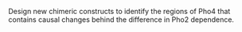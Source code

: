 Design new chimeric constructs to identify the regions of Pho4 that contains causal changes behind the difference in Pho2 dependence.

